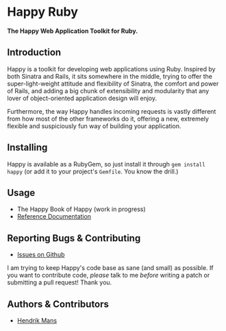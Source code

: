 # Happy Ruby

**The Happy Web Application Toolkit for Ruby.**

## Introduction

Happy is a toolkit for developing web applications using Ruby. Inspired by both Sinatra and Rails, it sits somewhere in the middle, trying to offer the super-light-weight attitude and flexibility of Sinatra, the comfort and power of Rails, and adding a big chunk of extensibility and modularity that any lover of object-oriented application design will enjoy.

Furthermore, the way Happy handles incoming requests is vastly different from how most of the other frameworks do it, offering a new, extremely flexible and suspiciously fun way of building your application.

## Installing

Happy is available as a RubyGem, so just install it through `gem install happy` (or add it to your project's `Gemfile`. You know the drill.)

## Usage

* The Happy Book of Happy (work in progress)
* [Reference Documentation](http://rdoc.info/github/hmans/happy/master/)

## Reporting Bugs & Contributing

* [Issues on Github](https://github.com/hmans/happy/issues)

I am trying to keep Happy's code base as sane (and small) as possible. If you
want to contribute code, _please_ talk to me _before_ writing a patch or submitting
a pull request! Thank you.

## Authors & Contributors

* [Hendrik Mans](mailto:hendrik@mans.de)
